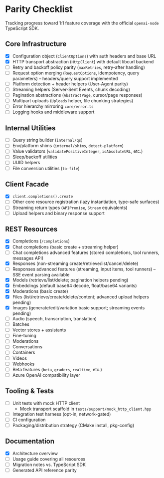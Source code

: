 # Parity Checklist

Tracking progress toward 1:1 feature coverage with the official `openai-node` TypeScript SDK.

## Core Infrastructure
- [x] Configuration object (`ClientOptions`) with auth headers and base URL
- [x] HTTP transport abstraction (`HttpClient`) with default libcurl backend
- [ ] Retry and backoff policy parity (`maxRetries`, retry-after handling)
- [ ] Request option merging (`RequestOptions`, idempotency, query parameters) – headers/query support implemented
- [ ] Platform detection + header helpers (User-Agent parity)
- [ ] Streaming helpers (Server-Sent Events, chunk decoding)
- [ ] Pagination abstractions (`AbstractPage`, cursor/page responses)
- [ ] Multipart uploads (`Uploads` helper, file chunking strategies)
- [ ] Error hierarchy mirroring `core/error.ts`
- [ ] Logging hooks and middleware support

## Internal Utilities
- [ ] Query string builder (`internal/qs`)
- [ ] Env/platform shims (`internal/shims`, `detect-platform`)
- [ ] Value validators (`validatePositiveInteger`, `isAbsoluteURL`, etc.)
- [ ] Sleep/backoff utilities
- [ ] UUID helpers
- [ ] File conversion utilities (`to-file`)

## Client Facade
- [x] `client.completions().create`
- [ ] Other core resource registration (lazy instantiation, type-safe surfaces)
- [ ] Streaming return types (`APIPromise`, `Stream` equivalents)
- [ ] Upload helpers and binary response support

## REST Resources
- [x] Completions (`/completions`)
- [x] Chat completions (basic create + streaming helper)
- [ ] Chat completions advanced features (stored completions, tool runners, messages API)
- [x] Responses (non-streaming create/retrieve/list/cancel/delete)
- [ ] Responses advanced features (streaming, input items, tool runners) – SSE event parsing available
- [x] Models (retrieve/list/delete; pagination helpers pending)
- [x] Embeddings (default base64 decode, float/base64 variants)
- [x] Moderations (basic create)
- [x] Files (list/retrieve/create/delete/content; advanced upload helpers pending)
- [x] Images (generate/edit/variation basic support; streaming events pending)
- [ ] Audio (speech, transcription, translation)
- [ ] Batches
- [ ] Vector stores + assistants
- [ ] Fine-tuning
- [ ] Moderations
- [ ] Conversations
- [ ] Containers
- [ ] Videos
- [ ] Webhooks
- [ ] Beta features (`beta`, `graders`, `realtime`, etc.)
- [ ] Azure OpenAI compatibility layer

## Tooling & Tests
- [ ] Unit tests with mock HTTP client
  - Mock transport scaffold in `tests/support/mock_http_client.hpp`
- [ ] Integration test harness (opt-in, network-gated)
- [ ] CI configuration
- [ ] Packaging/distribution strategy (CMake install, pkg-config)

## Documentation
- [x] Architecture overview
- [ ] Usage guide covering all resources
- [ ] Migration notes vs. TypeScript SDK
- [ ] Generated API reference parity
